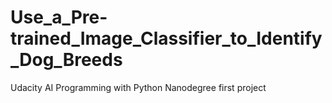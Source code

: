 # Use_a_Pre-trained_Image_Classifier_to_Identify_Dog_Breeds
Udacity AI Programming with Python Nanodegree first project
